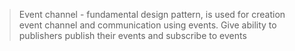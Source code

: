 > Event channel - fundamental design pattern, is used for creation event channel and communication using events. Give ability to publishers publish their events and subscribe to events 